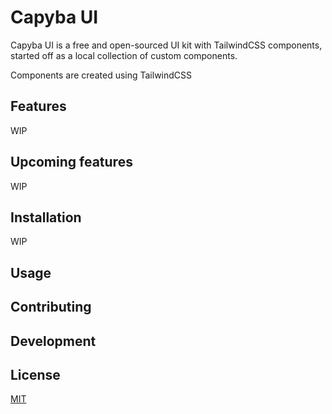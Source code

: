 # Capyba UI
Capyba UI is a free and open-sourced UI kit with TailwindCSS components, started off as a local collection of custom components.

Components are created using TailwindCSS

## Features

WIP

## Upcoming features

WIP

## Installation

WIP

## Usage

## Contributing

## Development

## License
[MIT](https://choosealicense.com/licenses/mit/)
